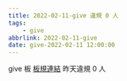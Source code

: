 ```yaml
---
title: 2022-02-11-give 違規 0 人
tags:
    - give
abbrlink: 2022-02-11-give
date: give-2022-02-11 12:00:00
---
```

give 板 [板規連結](https://www.ptt.cc/bbs/give/M.1612495900.A.C32.html)
昨天違規 0 人

